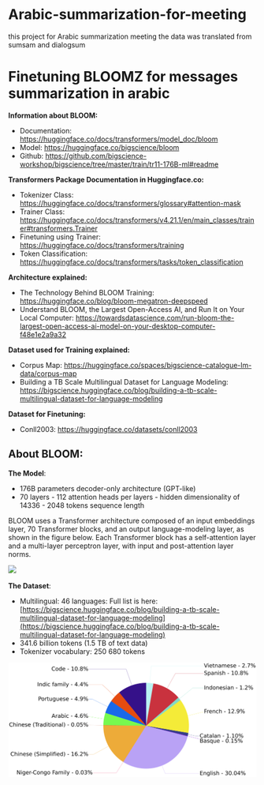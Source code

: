 # Arabic-summarization-for-meeting
this project for Arabic summarization meeting the data was translated from sumsam and dialogsum
# Finetuning BLOOMZ for  messages summarization  in arabic
 
 
**Information about BLOOM:**

* Documentation: https://huggingface.co/docs/transformers/model_doc/bloom
* Model: https://huggingface.co/bigscience/bloom
* Github: https://github.com/bigscience-workshop/bigscience/tree/master/train/tr11-176B-ml#readme

**Transformers Package Documentation in Huggingface.co:**

* Tokenizer Class: https://huggingface.co/docs/transformers/glossary#attention-mask
* Trainer Class: https://huggingface.co/docs/transformers/v4.21.1/en/main_classes/trainer#transformers.Trainer
* Finetuning using Trainer: https://huggingface.co/docs/transformers/training
* Token Classification: https://huggingface.co/docs/transformers/tasks/token_classification

**Architecture explained:**

* The Technology Behind BLOOM Training: https://huggingface.co/blog/bloom-megatron-deepspeed
* Understand BLOOM, the Largest Open-Access AI, and Run It on Your Local Computer: 
    https://towardsdatascience.com/run-bloom-the-largest-open-access-ai-model-on-your-desktop-computer-f48e1e2a9a32

**Dataset used for Training explained:**

* Corpus Map: https://huggingface.co/spaces/bigscience-catalogue-lm-data/corpus-map
* Building a TB Scale Multilingual Dataset for Language Modeling: https://bigscience.huggingface.co/blog/building-a-tb-scale-multilingual-dataset-for-language-modeling


**Dataset for Finetuning:**

* Conll2003: https://huggingface.co/datasets/conll2003
## About BLOOM:

**The Model**:
* 176B parameters decoder-only architecture (GPT-like)
* 70 layers - 112 attention heads per layers - hidden dimensionality of 14336 - 2048 tokens sequence length
    
    
BLOOM uses a Transformer architecture composed of an input embeddings layer, 70 Transformer blocks, and an output language-modeling layer, as shown in the figure below. Each Transformer block has a self-attention layer and a multi-layer perceptron layer, with input and post-attention layer norms.

![](https://miro.medium.com/max/1400/1*uwWJBgEx3Rtovbcb7HcRdA.jpeg)
    
**The Dataset**:
* Multilingual: 46 languages: Full list is here: [https://bigscience.huggingface.co/blog/building-a-tb-scale-multilingual-dataset-for-language-modeling](https://bigscience.huggingface.co/blog/building-a-tb-scale-multilingual-dataset-for-language-modeling)
* 341.6 billion tokens (1.5 TB of text data)
* Tokenizer vocabulary: 250 680 tokens

![](https://github.com/bigscience-workshop/model_card/blob/main/assets/data/pie_v2.svg?raw=true)
